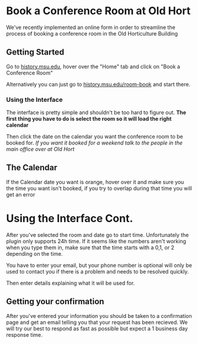 # Book a Conference Room at Old Hort

We've recently implemented an online form in order to streamline the process of booking a conference room in the Old Horticulture Building
## Getting Started

Go to [history.msu.edu](history.msu.edu), hover over the "Home" tab and click on "Book a Conference Room"

Alternatively you can just go to [history.msu.edu/room-book](history.mus.edu/room-book) and start there.

### Using the Interface

The interface is pretty simple and shouldn't be too hard to figure out. 
**The first thing you have to do is select the room so it will load the right calendar**

Then click the date on the calendar you want the conference room to be booked for. *If you want it booked for a weekend talk to the people in the main office over at Old Hort* 

## The Calendar
If the Calendar date you want is orange, hover over it and make sure you the time you want isn't booked, if you try to overlap           during that time you will get an error
    
# Using the Interface Cont.

After you've selected the room and date go to start time. Unfortunately the plugin only supports 24h time. If it seems like the numbers aren't working when you type them in, make sure that the time starts with a 0,1, or 2 depending on the time. 

You have to enter your email, but your phone number is optional will only be used to contact you if there is a problem and needs to be resolved quickly. 

Then enter details explaining what it will be used for. 


## Getting your confirmation
After you've entered your information you should be taken to a confirmation page and get an email telling you that your request has been recieved. We will try our best to respond as fast as possible but expect a 1 business day response time. 







